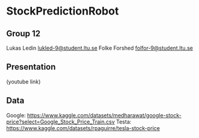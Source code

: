 # StockPredictionRobot

## Group 12
Lukas Ledin lukled-9@student.ltu.se
Folke Forshed folfor-9@student.ltu.se

## Presentation
(youtube link)

## Data
Google: https://www.kaggle.com/datasets/medharawat/google-stock-price?select=Google_Stock_Price_Train.csv
Testa: https://www.kaggle.com/datasets/rpaguirre/tesla-stock-price
